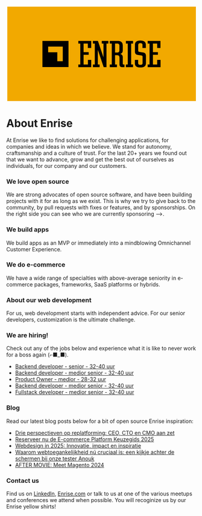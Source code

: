 <p align="center"><a href="https://enrise.com" target="_blank"><img src="https://github.com/enrise/.github/blob/master/images/logo.png?raw=true"></a></p>

# About Enrise

At Enrise we like to find solutions for challenging applications, for companies and ideas in which we believe. We stand for autonomy, craftsmanship and a culture of trust. For the last 20+ years we found out that we want to advance, grow and get the best out of ourselves as individuals, for our company and our customers.

### We love open source

We are strong advocates of open source software, and have been building projects with it for as long as we exist.
This is why we try to give back to the community, by pull requests with fixes or features, and by sponsorships.
On the right side you can see who we are currently sponsoring -->.

### We build apps
We build apps as an MVP or immediately into a mindblowing Omnichannel Customer Experience.

### We do e-commerce
We have a wide range of specialties with above-average seniority in e-commerce packages, frameworks, SaaS platforms or hybrids.

### About our web development
For us, web development starts with independent advice. For our senior developers, customization is the ultimate challenge.

### We are hiring!

Check out any of the jobs below and experience what it is like to never work for a boss again (⌐■_■).

<!-- JOB-LIST:START -->
- [Backend developer - senior - 32-40 uur](https://jobs.enrise.com/backend-developer)
- [Backend developer - medior senior - 32-40 uur](https://jobs.enrise.com/backend-developer-team-enigma/nl?token=7dff2b3adb1a1555ee5d26d0dbad1722)
- [Product Owner - medior - 28-32 uur](https://jobs.enrise.com/product-owner-team-motivo/nl)
- [Backend developer - medior senior - 32-40 uur](https://jobs.enrise.com/backend-developer-team-motivo-2/nl)
- [Fullstack developer - medior senior - 32-40 uur](https://jobs.enrise.com/fullstack-developer-team-motivo/nl)
<!-- JOB-LIST:END -->

### Blog

Read our latest blog posts below for a bit of open source Enrise inspiration:

<!-- POST-LIST:START -->
- [Drie perspectieven op replatforming: CEO, CTO en CMO aan zet](https://enrise.com/2025/01/drie-perspectieven-op-replatforming-ceo-cto-en-cmo-aan-zet/)
- [Reserveer nu de E-commerce Platform Keuzegids 2025](https://enrise.com/2025/01/reserveer-nu-de-e-commerce-platform-keuzegids-2025/)
- [Webdesign in 2025: Innovatie, impact en inspiratie](https://enrise.com/2024/12/6-webdesign-trends-in-2025/)
- [Waarom webtoegankelijkheid nú cruciaal is: een kijkje achter de schermen bij onze tester Anouk](https://enrise.com/2024/12/webtoegankelijkheid-2025-anouk-hermsen/)
- [AFTER MOVIE: Meet Magento 2024](https://enrise.com/2024/12/after-movie-meet-magento-2024/)
<!-- POST-LIST:END -->

### Contact us

Find us on <a href="https://www.linkedin.com/company/enrise/" target="_blank">LinkedIn</a>, <a href="https://enrise.com" target="_blank">Enrise.com</a> or talk to us at one of the various meetups and conferences we attend when possible. You will recoginize us by our Enrise yellow shirts!
